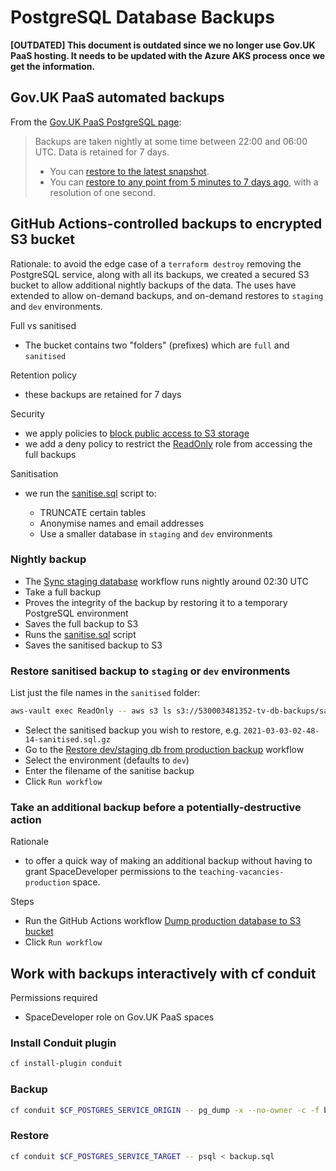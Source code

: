 # PostgreSQL Database Backups

**[OUTDATED] This document is outdated  since we no longer use Gov.UK PaaS hosting. It needs to be updated with the Azure AKS process once we get the information.**

## Gov.UK PaaS automated backups

From the [Gov.UK PaaS PostgreSQL page](https://docs.cloud.service.gov.uk/deploying_services/postgresql/):
> Backups are taken nightly at some time between 22:00 and 06:00 UTC. Data is retained for 7 days.
>
> - You can [restore to the latest snapshot](https://docs.cloud.service.gov.uk/deploying_services/postgresql/#restoring-a-postgresql-service-snapshot).
> - You can [restore to any point from 5 minutes to 7 days ago](https://docs.cloud.service.gov.uk/deploying_services/postgresql/#restoring-a-postgresql-service-from-a-point-in-time), with a resolution of one second.

## GitHub Actions-controlled backups to encrypted S3 bucket

Rationale: to avoid the edge case of a `terraform destroy` removing the PostgreSQL service, along with all its backups, we created a secured S3 bucket to allow additional nightly backups of the data. The uses have extended to allow on-demand backups, and on-demand restores to `staging` and `dev` environments.

Full vs sanitised

- The bucket contains two "folders" (prefixes) which are `full` and `sanitised`

Retention policy
- these backups are retained for 7 days

Security
- we apply policies to [block public access to S3 storage](https://docs.aws.amazon.com/AmazonS3/latest/userguide/access-control-block-public-access.html)
- we add a deny policy to restrict the [ReadOnly](./aws-roles-and-cli-tools.md) role from accessing the full backups

Sanitisation
- we run the [sanitise.sql](../db/scripts/sanitise.sql) script to:

    - TRUNCATE certain tables
    - Anonymise names and email addresses
    - Use a smaller database in `staging` and `dev` environments

### Nightly backup

- The [Sync staging database](https://github.com/DFE-Digital/teaching-vacancies/actions/workflows/lint.yml) workflow runs nightly around 02:30 UTC
- Take a full backup
- Proves the integrity of the backup by restoring it to a temporary PostgreSQL environment
- Saves the full backup to S3
- Runs the [sanitise.sql](../db/scripts/sanitise.sql) script
- Saves the sanitised backup to S3

### Restore sanitised backup to `staging` or `dev` environments

List just the file names in the `sanitised` folder:

```bash
aws-vault exec ReadOnly -- aws s3 ls s3://530003481352-tv-db-backups/sanitised/ | awk '{print $4}'
```

- Select the sanitised backup you wish to restore, e.g. `2021-03-03-02-48-14-sanitised.sql.gz`
- Go to the [Restore dev/staging db from production backup](https://github.com/DFE-Digital/teaching-vacancies/actions/workflows/restore_db.yml) workflow
- Select the environment (defaults to `dev`)
- Enter the filename of the sanitise backup
- Click `Run workflow`

### Take an additional backup before a potentially-destructive action

Rationale

- to offer a quick way of making an additional backup without having to grant SpaceDeveloper permissions to the `teaching-vacancies-production` space.

Steps

- Run the GitHub Actions workflow [Dump production database to S3 bucket](https://github.com/DFE-Digital/teaching-vacancies/actions/workflows/dump_db.yml)
- Click `Run workflow`

## Work with backups interactively with cf conduit

Permissions required
- SpaceDeveloper role on Gov.UK PaaS spaces

### Install Conduit plugin

```bash
cf install-plugin conduit
```

### Backup

```bash
cf conduit $CF_POSTGRES_SERVICE_ORIGIN -- pg_dump -x --no-owner -c -f backup.sql
```

### Restore

```bash
cf conduit $CF_POSTGRES_SERVICE_TARGET -- psql < backup.sql
```
